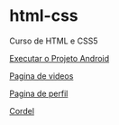 # html-css
Curso de HTML e CSS5
    <p><a href="https://danielrosadasilva.github.io/html-css/exercicios/projetoandroid/index.html" target="_blank">Executar o Projeto Android</a></p>
    <p><a href="https://danielrosadasilva.github.io/html-css/exercicios/paginadevideos/index.html" target="_blank">Pagina de videos</a></p>
    <p><a href="https://danielrosadasilva.github.io/html-css/exercicios/paginaperfil/index.html" target="_blank">Pagina de perfil</a></p>
    <p><a href="https://danielrosadasilva.github.io/html-css/exercicios/cordel/index.html" target="_blank">Cordel</a>
    